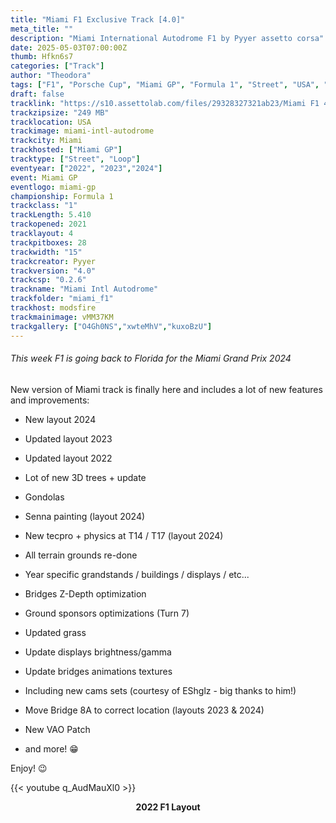 ```yaml
---
title: "Miami F1 Exclusive Track [4.0]"
meta_title: ""
description: "Miami International Autodrome F1 by Pyyer assetto corsa"
date: 2025-05-03T07:00:00Z
thumb: Hfkn6s7
categories: ["Track"]
author: "Theodora"
tags: ["F1", "Porsche Cup", "Miami GP", "Formula 1", "Street", "USA", "Loop", "2021", "Pyyer"]
draft: false
tracklink: "https://s10.assettolab.com/files/29328327321ab23/Miami F1 4.0.zip"
trackzipsize: "249 MB"
tracklocation: USA
trackimage: miami-intl-autodrome
trackcity: Miami
trackhosted: ["Miami GP"]
tracktype: ["Street", "Loop"]
eventyear: ["2022", "2023","2024"]
event: Miami GP
eventlogo: miami-gp
championship: Formula 1
trackclass: "1" 
trackLength: 5.410
trackopened: 2021
tracklayout: 4
trackpitboxes: 28
trackwidth: "15"
trackcreator: Pyyer
trackversion: "4.0"
trackcsp: "0.2.6"
trackname: "Miami Intl Autodrome"
trackfolder: "miami_f1"
trackhost: modsfire
trackmainimage: vMM37KM
trackgallery: ["O4Gh0NS","xwteMhV","kuxoBzU"]
---
```


###### This week F1 is going back to Florida for the Miami Grand Prix 2024

New version of Miami track is finally here and includes a lot of new features and improvements:

-  New layout 2024

-  Updated layout 2023

-  Updated layout 2022

-  Lot of new 3D trees + update

-  Gondolas

-  Senna painting (layout 2024)

-  New tecpro + physics at T14 / T17 (layout 2024)

-  All terrain grounds re-done

-  Year specific grandstands / buildings / displays / etc...

-  Bridges Z-Depth optimization

-  Ground sponsors optimizations (Turn 7)

-  Updated grass

-  Update displays brightness/gamma

-  Update bridges animations textures

-  Including new cams sets (courtesy of EShglz - big thanks to him!)

-  Move Bridge 8A to correct location (layouts 2023 & 2024)

-  New VAO Patch

- and more! 😁


Enjoy! 😉

{{< youtube q_AudMauXl0 >}}
<center>

**2022 F1 Layout**

</center>
